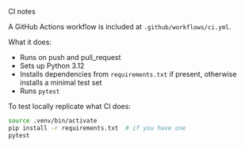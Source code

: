 CI notes

A GitHub Actions workflow is included at `.github/workflows/ci.yml`.

What it does:
- Runs on push and pull_request
- Sets up Python 3.12
- Installs dependencies from `requirements.txt` if present, otherwise installs a minimal test set
- Runs `pytest`

To test locally replicate what CI does:

```bash
source .venv/bin/activate
pip install -r requirements.txt  # if you have one
pytest
```

